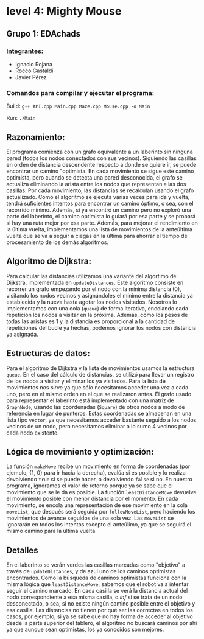 # level 4: Mighty Mouse

## Grupo 1: EDAchads
### Integrantes:
* Ignacio Rojana
* Rocco Gastaldi
* Javier Pérez

### Comandos para compilar y ejecutar el programa:
Build: `g++ API.cpp Main.cpp Maze.cpp Mouse.cpp -o Main`

Run: `./Main`

## Razonamiento:
El programa comienza con un grafo equivalente a un laberinto sin ninguna pared (todos los nodos conectados con sus vecinos). Siguiendo las casillas en orden de distancia descendente respecto a donde se quiere ir, se puede encontrar un camino "optimista. En cada movimiento se sigue este camino optimista, pero cuando se detecta una pared desconocida, el grafo se actualiza eliminando la arista entre los nodos que representan a las dos casillas. Por cada movimiento, las distancias se recalculan usando el grafo actualizado. Como el algoritmo se ejecuta varias veces para ida y vuelta, tendrá suficientes intentos para encontrar un camino óptimo, o sea, con el recorrido mínimo. Además, si ya encontró un camino pero no exploró una parte del laberinto, el camino optimista lo guiará por esa parte y se probará si hay una ruta mejor por esa parte. Además, para mejorar el rendimiento en la última vuelta, implementamos una lista de movimientos de la anteúltima vuelta que se va a seguir a ciegas en la última para ahorrar el tiempo de procesamiento de los demás algoritmos.

## Algoritmo de Dijkstra:
Para calcular las distancias utilizamos una variante del algortimo de Dijkstra, implementada en `updateDistances`. Este algoritmo consiste en recorrer un grafo empezando por el nodo con la mínima distancia (0), visitando los nodos vecinos y asignándoles el mínimo entre la distancia ya establecida y la nueva hasta agotar los nodos visitados. Nosotros lo implementamos con una cola (`queue`) de forma iterativa, encolando cada repetición los nodos a visitar en la próxima. Además, como los pesos de todas las aristas es 1 y la distancia es proporcional a la cantidad de repeticiones del bucle ya hechas, podemos ignorar los nodos con distancia ya asignada.

## Estructuras de datos:
Para el algoritmo de Dijkstra y la lista de movimientos usamos la estructura `queue`. En el caso del cálculo de distancias, se utilizó para llevar un registro de los nodos a visitar y eliminar los ya visitados. Para la lista de movimientos nos sirve ya que sólo necesitamos acceder una vez a cada uno, pero en el mismo orden en el que se realizaron antes.
El grafo usado para representar el laberinto está implementado con una matriz de `GraphNode`, usando las coordenadas (`Square`) de otros nodos a modo de referencia en lugar de punteros. Estas coordenadas se almacenan en una lista tipo `vector`, ya que necesitamos acceder bastante seguido a los nodos vecinos de un nodo, pero necesitamos eliminar a lo sumo 4 vecinos por cada nodo existente.

## Lógica de movimiento y optimización:
La función `makeMove` recibe un movimiento en forma de coordenadas (por ejemplo, {1, 0} para ir hacia la derecha), evalúa si es posible y lo realiza devolviendo `true` si se puede hacer, o devolviendo `false` si no. En nuestro programa, ignoramos el valor de retorno porque ya se sabe que el movimiento que se le da es posible. La función `leastDistanceMove` devuelve el movimiento posible con menor distancia por el momento. En cada movimiento, se encola una representación de ese movimiento en la cola `moveList`, que después será seguida por `followMoveList`, pero haciendo los movimientos de avance seguidos de una sola vez. Las `moveList` se ignorarán en todos los intentos excepto el anteúlimo, ya que se seguirá el mismo camino para la última vuelta.

## Detalles
En el laberinto se verán verdes las casillas marcadas como "objetivo" a través de `updateDistances`, y de azul uno de los caminos optimistas encontrados. Como la búsqueda de caminos optimistas funciona con la misma lógica que `leastDistanceMove`, sabemos que el robot va a intentar seguir el camino marcado. En cada casilla se verá la distancia actual del nodo correspondiente a esa misma casilla, o *_inf_* si se trata de un nodo desconectado, o sea, si no existe ningún camino posible entre el objetivo y esa casilla. Las distancias no tienen por qué ser las correctas en todos los casos, por ejemplo, si ya se sabe que no hay forma de acceder al objetivo desde la parte superior del tablero, el algoritmo no buscará caminos por ahí ya que aunque sean optimistas, los ya conocidos son mejores.
